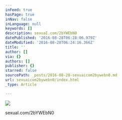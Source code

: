 ```yaml
---
inFeed: true
hasPage: true
inNav: false
inLanguage: null
keywords: []
description: sexuaI.com/2bYWEbN0
datePublished: '2016-08-28T06:28:06.979Z'
dateModified: '2016-08-28T06:24:16.366Z'
title: ''
author: []
via: {}
authors: []
publisher: {}
starred: false
sourcePath: _posts/2016-08-28-sexuaicom2bywebn0.md
url: sexuaicom2bywebn0/index.html
_type: Article

---
```

![](https://the-grid-user-content.s3-us-west-2.amazonaws.com/e2d4c845-67bf-4003-9852-7d499a529314.jpg)

sexuaI.com/2bYWEbN0